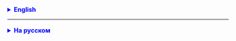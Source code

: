 <details style="margin-top: 16px">
  <summary style="cursor: pointer; color: blue;"><b>English</b></summary>

### Task 1

Write a program that requests a string from the user and then:

- Reports the number of words in the string.
- Reports the number of characters in the string.
- Prints the string in reverse.
- Reports the number of uppercase letters.
- Reports the number of lowercase letters.
- Reports the number of digits in the string.

### Task 2

Given the text:

```
Java works on different platforms (Windows, Mac, Linux, Raspberry Pi, etc.);It is one of the most popular programming
languages in the world; It has a large demand in the current job market; It is easy to learn and simple to use; It is
open-source and free; It is secure, fast and powerful; It has a huge community support (tens of millions of developers);
Java is an object-oriented language which gives a clear structure to programs and allows code to be reused, lowering
development costs; As Java is close to C++ and C#, it makes it easy for programmers to switch to Java or vice versa;
```

You need to print this text to the console approximately in the following format along with the title `Why Use Java?`:

![img.png](https://raw.githubusercontent.com/ait-tr/cohort34.2/main/basic_programming/lesson_26/img.png)

### Task 3

Given the text (taken from https://en.wikipedia.org/wiki/Java_(programming_language)):

```
Java is a high-level, class-based, object-oriented programming language that is designed to have as few implementation
dependencies as possible. It is a general-purpose programming language intended to let programmers write once, run
anywhere (WORA), meaning that compiled Java code can run on all platforms that support Java without the need to
recompile. Java applications are typically compiled to bytecode that can run on any Java virtual machine (JVM)
regardless of the underlying computer architecture. The syntax of Java is similar to C and C++, but has fewer low-level
facilities than either of them. The Java runtime provides dynamic capabilities (such as reflection and runtime code
modification) that are typically not available in traditional compiled languages. As of 2019, Java was one of the most
popular programming languages in use according to GitHub, particularly for client–server web
applications, with a reported 9 million developers.

Java was originally developed by James Gosling at Sun Microsystems. It was released in May 1995 as a core component of
Sun Microsystems' Java platform. The original and reference implementation Java compilers, virtual machines, and class
libraries were originally released by Sun under proprietary licenses. As of May 2007, in compliance with the
specifications of the Java Community Process, Sun had relicensed most of its Java technologies under the GPL-2.0-only
license. Oracle offers its own HotSpot Java Virtual Machine, however the official reference implementation is the
OpenJDK JVM which is free open-source software and used by most developers and is the default JVM for almost all Linux
distributions.

As of September 2023, Java 21 is the latest version, while Java 17, 11 and 8 are the current long-term support (LTS)
versions.
```

- Extract the full sentence from the text that starts with `It` (up to `.`).
- Check if the text starts with `Java is a high-level` using the new method `startsWith()`.
- Check if the text ends with the substring `wikipedia` using the new method `endsWith()`.

### Task 4: Password Validation Program

#### Technical Specification for the Password Validation Program

#### Description:

Create a Java class `PasswordValidator` to validate passwords against requirements that will be set through the class
constructor.

#### Requirements:

1. The password must contain at least a specified number of lowercase letters.
2. The password must contain at least a specified number of uppercase letters.
3. The password must contain at least a specified number of digits.
4. The password must have a specified length.
5. The password must contain at least one of the characters listed in the character list.
6. The count of characters from the list should be at least a certain value.

#### Interface:

1. Create the class `PasswordValidator` with fields defined in the constructor:
    - `minLowerCase` (int): Minimum number of lowercase letters.
    - `minUpperCase` (int): Minimum number of uppercase letters.
    - `minDigits` (int): Minimum number of digits.
    - `minLength` (int): Minimum password length.
    - `symbolList` (String): List of characters that must be in the password.
    - `minSymbolCount` (int): Minimum count of characters from the list.
2. In the `PasswordValidator` class, create a method `isValid` that takes a string (password) to check and
   returns `true` if the password meets all the requirements, and `false` otherwise.
3. Use the methods of the `Character` class for the following checks:
    - To check if a character is a lowercase letter, use `Character.isLowerCase(char c)`.
    - To check if a character is an uppercase letter, use `Character.isUpperCase(char c)`.
    - To check if a character is a digit, use `Character.isDigit(char c)`.

**Example Usage:**

```java
public class Main {
    public static void main(String[] args) {
        int minLowerCase = 2;
        int minUpperCase = 2;
        int minDigits = 1;
        int minLength = 12;
        String symbolList = "!@#$%^";
        int minSymbolCount = 2;

        PasswordValidator validator = new PasswordValidator(minLowerCase, minUpperCase, minDigits, minLength, symbolList, minSymbolCount);

        String password = "MyP@ssword123";
        boolean isValid = validator.isValid(password);

        if (isValid) {
            System.out.println("The password is valid.");
        } else {
            System.out.println("The password does not meet the requirements.");
        }
    }
}
```

#### `PasswordValidator` Class Skeleton:

```java
/**
 * @author Andrej Reutow
 * created on 09.10.2023
 * <p>
 * Class to validate passwords against specified requirements.
 */
public class PasswordValidator {

    private final int minLowerCase;
    private final int minUpperCase;
    private final int minDigits;
    private final int minLength;
    private final String symbolList;
    private final int minSymbolCount;

    /**
     * Constructor for the PasswordValidator class to initialize password validation parameters.
     *
     * @param minLowerCase   Minimum number of lowercase letters.
     * @param minUpperCase   Minimum number of uppercase letters.
     * @param minDigits      Minimum number of digits.
     * @param minLength      Minimum password length.
     * @param symbolList     List of characters that must be in the password.
     * @param minSymbolCount Minimum count of characters from the list.
     */
    public PasswordValidator(int minLowerCase,
                             int minUpperCase,
                             int minDigits,
                             int minLength,
                             String symbolList,
                             int minSymbolCount) {

    }

    /**
     * Checks if the given password meets the requirements.
     *
     * @param password The password to check.
     * @return true if the password meets the requirements, false otherwise.
     */
    public boolean isValid(String password) {

        return false;
    }

/**
```

 </details>

<hr>

<details style="margin-top: 16px">
  <summary style="cursor: pointer; color: blue;"><b>На русском</b></summary>

### Задача 1.

Напишите программу, которая запрашивает строку от пользователя и затем:

- сообщает сколько слов в строке
- сообщает сколько символов в строке
- печатает строку задом наперед.
- сообщает сколько букв верхнего регистра.
- сообщает сколько букв нижнего регистра.
- сообщает сколько цифр в строке.

## Задача 2

Дан текст:

````text
Java works on different platforms (Windows, Mac, Linux, Raspberry Pi, etc.);It is one of the most popular programming
language in the world; It has a large demand in the current job market; It is easy to learn and simple to use; It is
open-source and free; It is secure, fast and powerful; It has a huge community support (tens of millions of developers);
Java is an object oriented language which gives a clear structure to programs and allows code to be reused, lowering
development costs; As Java is close to C++ and C#, it makes it easy for programmers to switch to Java or vice versa;
````

Необходимо вывести этот текст в консоль (примерно) в таком виде вместе с заголовком `Why Use Java?`:

![img.png](https://raw.githubusercontent.com/ait-tr/cohort34.2/main/basic_programming/lesson_26/img.png)

___

## Задача 3

Дан текст (текст взят с https://en.wikipedia.org/wiki/Java_(programming_language)):

````text

Java is a high-level, class-based, object-oriented programming language that is designed to have as few implementation
dependencies as possible. It is a general-purpose programming language intended to let programmers write once, run
anywhere (WORA), meaning that compiled Java code can run on all platforms that support Java without the need to
recompile. Java applications are typically compiled to bytecode that can run on any Java virtual machine (JVM)
regardless of the underlying computer architecture. The syntax of Java is similar to C and C++, but has fewer low-level
facilities than either of them. The Java runtime provides dynamic capabilities (such as reflection and runtime code
modification) that are typically not available in traditional compiled languages. As of 2019, Java was one of the most
popular programming languages in use according to GitHub, particularly for client–server web
applications, with a reported 9 million developers.

Java was originally developed by James Gosling at Sun Microsystems. It was released in May 1995 as a core component of
Sun Microsystems' Java platform. The original and reference implementation Java compilers, virtual machines, and class
libraries were originally released by Sun under proprietary licenses. As of May 2007, in compliance with the
specifications of the Java Community Process, Sun had relicensed most of its Java technologies under the GPL-2.0-only
license. Oracle offers its own HotSpot Java Virtual Machine, however the official reference implementation is the
OpenJDK JVM which is free open-source software and used by most developers and is the default JVM for almost all Linux
distributions.

As of September 2023, Java 21 is the latest version, while Java 17, 11 and 8 are the current long-term support (LTS)
versions.

Quelle: wikipedia
````

* Вырезать из текста полное предложение, которое начинается с `It` (до `.`)
* Проверить, начинается ли текст с  `Java is a high-level` - новый метод - `startsWith()`.
* Проверить, заканчивается ли текст подстрокой `wikipedia` - новый метод - `endsWith()`.

___

## Задание 4: программы проверки пароля

### Техническое задание для программы проверки пароля

### Описание:

Создайте класс `PasswordValidator` на Java для проверки пароля на соответствие требованиям, которые будут
устанавливаться через конструктор класса.

### Требования:

1. Пароль должен содержать минимум заданное количество букв нижнего регистра.
2. Пароль должен содержать минимум заданное количество букв верхнего регистра.
3. Пароль должен содержать минимум заданное количество цифр.
4. Пароль должен иметь заданную длину.
5. Пароль должен содержать хотя бы один из символов, указанных в списке символов.
6. Количество символов из списка должно быть не менее определенного значения.

### Интерфейс:

1. Создайте класс `PasswordValidator` с полями, определенными в конструкторе:
    - `minLowerCase` (int): Минимальное количество букв нижнего регистра.
    - `minUpperCase` (int): Минимальное количество букв верхнего регистра.
    - `minDigits` (int): Минимальное количество цифр.
    - `minLength` (int): Минимальная длина пароля.
    - `symbolList` (String): Список символов, которые должны быть в пароле.
    - `minSymbolCount` (int): Минимальное количество символов из списка.
2. В классе `PasswordValidator` создайте метод `isValid`, который принимает строку (пароль) для проверки и
   возвращает `true`, если пароль соответствует всем требованиям, и `false` в противном случае.

3. Использование методов **Character** класса:

    - Для проверки, является ли символ буквой нижнего регистра, используйте метод `Character.isLowerCase(char c)`.
    - Для проверки, является ли символ буквой верхнего регистра, используйте метод `Character.isUpperCase(char c)`.
    - Для проверки, является ли символ цифрой, используйте метод `Character.isDigit(char c)`.

**Пример использования:**

```java
public class Main {
    public static void main(String[] args) {
        int minLowerCase = 2;
        int minUpperCase = 2;
        int minDigits = 1;
        int minLength = 12;
        String symbolList = "!@#$%^";
        int minSymbolCount = 2;

        PasswordValidator validator = new PasswordValidator(minLowerCase, minUpperCase, minDigits, minLength, symbolList, minSymbolCount);

        String password = "MyP@ssword123";
        boolean isValid = validator.isValid(password);

        if (isValid) {
            System.out.println("Пароль верный.");
        } else {
            System.out.println("Пароль не соответствует требованиям.");
        }
    }
}
```

#### Скелет класса `PasswordValidator`:

````java
/**
 * @author Andrej Reutow
 * created on 09.10.2023
 * <p>
 * Класс для проверки пароля на соответствие заданным требованиям.
 */
public class PasswordValidator {

    private final int minLowerCase;
    private final int minUpperCase;
    private final int minDigits;
    private final int minLength;
    private final String symbolList;
    private final int minSymbolCount;

    /**
     * Конструктор класса PasswordValidator для инициализации параметров проверки пароля.
     *
     * @param minLowerCase   Минимальное количество букв нижнего регистра.
     * @param minUpperCase   Минимальное количество букв верхнего регистра.
     * @param minDigits      Минимальное количество цифр.
     * @param minLength      Минимальная длина пароля.
     * @param symbolList     Список символов, которые должны быть в пароле.
     * @param minSymbolCount Минимальное количество символов из списка.
     */
    public PasswordValidator(int minLowerCase,
                             int minUpperCase,
                             int minDigits,
                             int minLength,
                             String symbolList,
                             int minSymbolCount) {

    }

    /**
     * Проверяет, соответствует ли заданный пароль требованиям.
     *
     * @param password Пароль для проверки.
     * @return true, если пароль соответствует требованиям, и false в противном случае.
     */
    public boolean isValid(String password) {

        return false;
    }

    /**
     * Проверяет, содержит ли пароль заданное количество цифр.
     *
     * @param password Пароль для проверки.
     * @return true, если пароль содержит заданное количество цифр, и false в противном случае.
     */
    private boolean isDigitsContains(String password) {

        return false;
    }

    /**
     * Проверяет, содержит ли пароль заданные символы из списка.
     *
     * @param password Пароль для проверки.
     * @return true, если пароль содержит заданное количество символов из списка, и false в противном случае.
     */
    private boolean isSymbolsContains(String password) {

        return false;
    }

    /**
     * Проверяет, содержит ли пароль заданное количество символов верхнего регистра.
     *
     * @param password Пароль для проверки.
     * @return true, если пароль содержит заданное количество символов верхнего регистра, и false в противном случае.
     */
    private boolean isUpperCaseContains(String password) {

        return false;
    }

    /**
     * Проверяет, содержит ли пароль заданное количество символов нижнего регистра.
     *
     * @param password Пароль для проверки.
     * @return true, если пароль содержит заданное количество символов нижнего регистра, и false в противном случае.
     */
    private boolean isLowerCaseContains(String password) {

        return false;
    }

    /**
     * Проверяет, является ли длина пароля достаточной.
     *
     * @param password Пароль для проверки.
     * @return true, если длина пароля больше или равна минимальной длине, и false в противном случае.
     */
    private boolean isLengthValid(String password) {
        return -1;
    }
}

````

</details>

